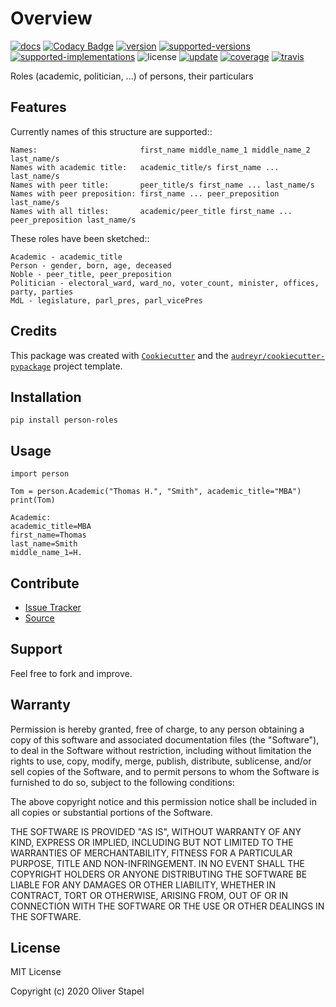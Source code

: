 # Overview


[![docs](https://readthedocs.org/projects/person/badge/?version=latest)](https://person.readthedocs.io/en/latest/?badge=latest)
[![Codacy Badge](https://app.codacy.com/project/badge/Grade/5a29d30f3ec7470cb17085a29a4c6a8f)](https://www.codacy.com/manual/0LL13/person?utm_source=github.com&amp;utm_medium=referral&amp;utm_content=0LL13/person&amp;utm_campaign=Badge_Grade)
[![version](https://pyup.io/repos/github/0LL13/person/python-3-shield.svg)](https://pyup.io/repos/github/0LL13/person)
[![supported-versions](https://img.shields.io/pypi/pyversions/person-roles.svg)](https://pypi.python.org/pypi/person-roles)
[![supported-implementations](https://img.shields.io/pypi/implementation/person-roles.svg)](https://pypi.python.org/pypi/person-roles)
![license](https://img.shields.io/cocoapods/l/AFNetworking.svg)
[![update](https://pyup.io/repos/github/0LL13/person/shield.svg)](https://pyup.io/repos/github/0LL13/person)
[![coverage](https://codecov.io/gh/0LL13/person/branch/master/graph/badge.svg)](https://codecov.io/gh/0LL13/person)
[![travis](https://travis-ci.org/0LL13/person.svg?branch=master)](https://travis-ci.org/0LL13/person)

Roles (academic, politician, ...)  of persons, their particulars

## Features

Currently names of this structure are supported::

    Names:                       first_name middle_name_1 middle_name_2 last_name/s
    Names with academic title:   academic_title/s first_name ... last_name/s
    Names with peer title:       peer_title/s first_name ... last_name/s
    Names with peer preposition: first_name ... peer_preposition last_name/s
    Names with all titles:       academic/peer_title first_name ... peer_preposition last_name/s

These roles have been sketched::

    Academic - academic_title
    Person - gender, born, age, deceased
    Noble - peer_title, peer_preposition
    Politician - electoral_ward, ward_no, voter_count, minister, offices, party, parties
    MdL - legislature, parl_pres, parl_vicePres

## Credits

This package was created with
[`Cookiecutter`](https://github.com/audreyr/cookiecutter) and the 
[`audreyr/cookiecutter-pypackage`](https://github.com/audreyr/cookiecutter-pypackage)
project template.


## Installation

    pip install person-roles

## Usage

    import person

    Tom = person.Academic("Thomas H.", "Smith", academic_title="MBA")
    print(Tom)

    Academic:
    academic_title=MBA
    first_name=Thomas
    last_name=Smith
    middle_name_1=H.

## Contribute

- [Issue Tracker](https://github.com/0LL13/person/issues)
- [Source](https://github.com/0LL13/person)

## Support

Feel free to fork and improve.

## Warranty

Permission is hereby granted, free of charge, to any person obtaining a copy
of this software and associated documentation files (the "Software"), to deal
in the Software without restriction, including without limitation the rights
to use, copy, modify, merge, publish, distribute, sublicense, and/or sell
copies of the Software, and to permit persons to whom the Software is
furnished to do so, subject to the following conditions:

The above copyright notice and this permission notice shall be included in all
copies or substantial portions of the Software.

THE SOFTWARE IS PROVIDED "AS IS", WITHOUT WARRANTY OF ANY KIND, EXPRESS OR
IMPLIED, INCLUDING BUT NOT LIMITED TO THE WARRANTIES OF MERCHANTABILITY,
FITNESS FOR A PARTICULAR PURPOSE, TITLE AND NON-INFRINGEMENT. IN NO EVENT SHALL
THE COPYRIGHT HOLDERS OR ANYONE DISTRIBUTING THE SOFTWARE BE LIABLE FOR ANY
DAMAGES OR OTHER LIABILITY, WHETHER IN CONTRACT, TORT OR OTHERWISE, ARISING
FROM, OUT OF OR IN CONNECTION WITH THE SOFTWARE OR THE USE OR OTHER DEALINGS
IN THE SOFTWARE.

## License

MIT License

Copyright (c) 2020 Oliver Stapel
